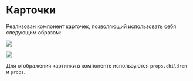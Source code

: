 Карточки
===

Реализован компонент карточек, позволяющий использовать себя следующим образом:

![](./assets/card1.png)

![](./assets/card2.png)

Для отображения картинки в компоненте используются `props.children` и `props`.
